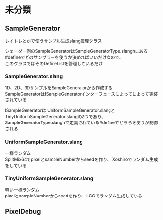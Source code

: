 # 未分類

## SampleGenerator
レイトレとかで使うサンプル生成slang管理クラス  

シェーダー側のSampleGeneratorはSampleGeneratorType.slanghにある#defineでどのサンプラーを使うか決めればいいだけなので、  
このクラスではそのDefineListを管理しているだけ  

### SampleGenerator.slang
1D、2D、3DサンプルをSampleGeneratorから作成する  
SampleGeneratorはISampleGeneratorインターフェースによってによって実装されている

ISampleGeneratorは
UniformSampleGenerator.slangとTinyUniformSampleGenerator.slangの2つであり、
SampleGeneratorType.slanghで定義されている#defineでどちらを使うが制御される  

### UniformSampleGenerator.slang
一様ランダム   
SplitMix64でpixelとsampleNumberからseedを作り、 
Xoshiroでランダム生成をしている  

### TinyUniformSampleGenerator.slang
軽い一様ランダム  
pixelとsampleNumberからseedを作り、 
LCGでランダム生成している  


## PixelDebug


<!--stackedit_data:
eyJoaXN0b3J5IjpbLTExMTE1NzMyNzgsLTYwODAwNjIyMywtMT
kyNjc2MDY2MCwxNTcxMjEyMDQzLC0xOTk2ODQ0NDc5LDg3MjU4
OTAxNiwtMTkwNzE2NTc3MywtNTkxOTMwNjgwLC01MTgwOTMyND
gsLTE5NjAxMjc5NjYsOTE2MDIyNzQ3LC0xMDY1MzYyNDU4LDg2
NjY5Mjk0NiwtNDQ0NjkxNzUwXX0=
-->